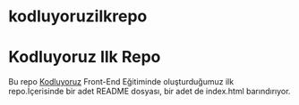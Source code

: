 # kodluyoruzilkrepo

# **Kodluyoruz Ilk Repo**

Bu repo [Kodluyoruz](kodluyoruz.org) Front-End Eğitiminde oluşturduğumuz ilk repo.İçerisinde bir adet
README dosyası, bir adet de index.html barındırıyor.



